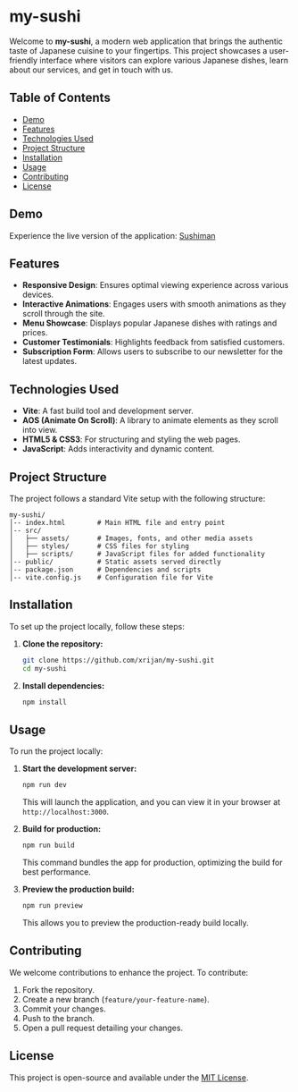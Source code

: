 # my-sushi

Welcome to **my-sushi**, a modern web application that brings the authentic taste of Japanese cuisine to your fingertips. This project showcases a user-friendly interface where visitors can explore various Japanese dishes, learn about our services, and get in touch with us.

## Table of Contents

- [Demo](#demo)
- [Features](#features)
- [Technologies Used](#technologies-used)
- [Project Structure](#project-structure)
- [Installation](#installation)
- [Usage](#usage)
- [Contributing](#contributing)
- [License](#license)

## Demo

Experience the live version of the application: [Sushiman](https://my-sushi-sigma.vercel.app/)

## Features

- **Responsive Design**: Ensures optimal viewing experience across various devices.
- **Interactive Animations**: Engages users with smooth animations as they scroll through the site.
- **Menu Showcase**: Displays popular Japanese dishes with ratings and prices.
- **Customer Testimonials**: Highlights feedback from satisfied customers.
- **Subscription Form**: Allows users to subscribe to our newsletter for the latest updates.

## Technologies Used

- **Vite**: A fast build tool and development server.
- **AOS (Animate On Scroll)**: A library to animate elements as they scroll into view.
- **HTML5 & CSS3**: For structuring and styling the web pages.
- **JavaScript**: Adds interactivity and dynamic content.

## Project Structure

The project follows a standard Vite setup with the following structure:

```
my-sushi/
│-- index.html        # Main HTML file and entry point
│-- src/
│   ├── assets/       # Images, fonts, and other media assets
│   ├── styles/       # CSS files for styling
│   ├── scripts/      # JavaScript files for added functionality
│-- public/           # Static assets served directly
│-- package.json      # Dependencies and scripts
│-- vite.config.js    # Configuration file for Vite
```

## Installation

To set up the project locally, follow these steps:

1. **Clone the repository:**

   ```bash
   git clone https://github.com/xrijan/my-sushi.git
   cd my-sushi
   ```

2. **Install dependencies:**

   ```bash
   npm install
   ```

## Usage

To run the project locally:

1. **Start the development server:**

   ```bash
   npm run dev
   ```

   This will launch the application, and you can view it in your browser at `http://localhost:3000`.

2. **Build for production:**

   ```bash
   npm run build
   ```

   This command bundles the app for production, optimizing the build for best performance.

3. **Preview the production build:**

   ```bash
   npm run preview
   ```

   This allows you to preview the production-ready build locally.

## Contributing

We welcome contributions to enhance the project. To contribute:

1. Fork the repository.
2. Create a new branch (`feature/your-feature-name`).
3. Commit your changes.
4. Push to the branch.
5. Open a pull request detailing your changes.

## License

This project is open-source and available under the [MIT License](LICENSE).
